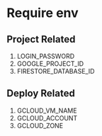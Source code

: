 # Require env

## Project Related

1. LOGIN_PASSWORD
2. GOOGLE_PROJECT_ID
3. FIRESTORE_DATABASE_ID

## Deploy Related

1. GCLOUD_VM_NAME
2. GCLOUD_ACCOUNT
3. GCLOUD_ZONE
